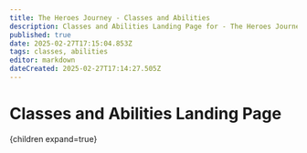 ```yaml
---
title: The Heroes Journey - Classes and Abilities
description: Classes and Abilities Landing Page for - The Heroes Journey Emu
published: true
date: 2025-02-27T17:15:04.853Z
tags: classes, abilities
editor: markdown
dateCreated: 2025-02-27T17:14:27.505Z
---
```


# Classes and Abilities Landing Page
{children expand=true}